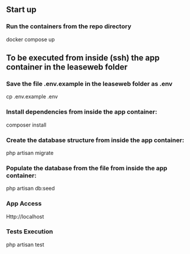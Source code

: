 
## Start up

### Run the containers from the repo directory

docker compose up

## To be executed from inside (ssh) the app container in the leaseweb folder

### Save the file .env.example in the leaseweb folder as .env

cp .env.example .env

### Install dependencies from inside the app container:
composer install

### Create the database structure from inside the app container:
php artisan migrate

### Populate the database from the file from inside the app container:
php artisan db:seed

### App Access
Http://localhost


### Tests Execution

php artisan test



